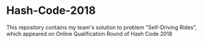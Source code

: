 # Hash-Code-2018
This repository contains my team's solution to problem "Self-Driving Rides", which appeared on Online Qualification Round of Hash Code 2018 
